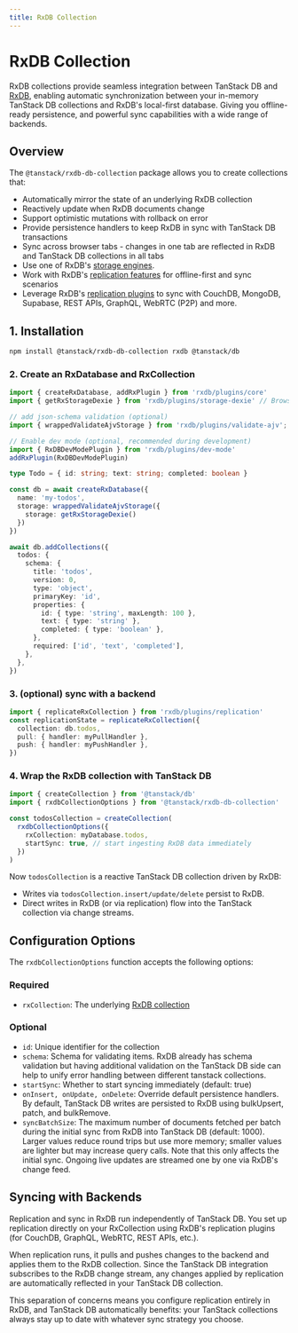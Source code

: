 ```yaml
---
title: RxDB Collection
---
```


# RxDB Collection

RxDB collections provide seamless integration between TanStack DB and [RxDB](https://rxdb.info), enabling automatic synchronization between your in-memory TanStack DB collections and RxDB's local-first database. Giving you offline-ready persistence, and powerful sync capabilities with a wide range of backends.


## Overview

The `@tanstack/rxdb-db-collection` package allows you to create collections that:
- Automatically mirror the state of an underlying RxDB collection
- Reactively update when RxDB documents change
- Support optimistic mutations with rollback on error
- Provide persistence handlers to keep RxDB in sync with TanStack DB transactions
- Sync across browser tabs - changes in one tab are reflected in RxDB and TanStack DB collections in all tabs
- Use one of RxDB's [storage engines](https://rxdb.info/rx-storage.html).
- Work with RxDB's [replication features](https://rxdb.info/replication.html) for offline-first and sync scenarios
- Leverage RxDB's [replication plugins](https://rxdb.info/replication.html) to sync with CouchDB, MongoDB, Supabase, REST APIs, GraphQL, WebRTC (P2P) and more.


## 1. Installation

```bash
npm install @tanstack/rxdb-db-collection rxdb @tanstack/db
```


### 2. Create an RxDatabase and RxCollection

```ts
import { createRxDatabase, addRxPlugin } from 'rxdb/plugins/core'
import { getRxStorageDexie } from 'rxdb/plugins/storage-dexie' // Browser (IndexedDB via Dexie.js)

// add json-schema validation (optional)
import { wrappedValidateAjvStorage } from 'rxdb/plugins/validate-ajv';

// Enable dev mode (optional, recommended during development)
import { RxDBDevModePlugin } from 'rxdb/plugins/dev-mode'
addRxPlugin(RxDBDevModePlugin)

type Todo = { id: string; text: string; completed: boolean }

const db = await createRxDatabase({
  name: 'my-todos',
  storage: wrappedValidateAjvStorage({
    storage: getRxStorageDexie()
  })
})

await db.addCollections({
  todos: {
    schema: {
      title: 'todos',
      version: 0,
      type: 'object',
      primaryKey: 'id',
      properties: {
        id: { type: 'string', maxLength: 100 },
        text: { type: 'string' },
        completed: { type: 'boolean' },
      },
      required: ['id', 'text', 'completed'],
    },
  },
})
```


### 3. (optional) sync with a backend
```ts
import { replicateRxCollection } from 'rxdb/plugins/replication'
const replicationState = replicateRxCollection({
  collection: db.todos,
  pull: { handler: myPullHandler },
  push: { handler: myPushHandler },
})
```

### 4. Wrap the RxDB collection with TanStack DB

```ts
import { createCollection } from '@tanstack/db'
import { rxdbCollectionOptions } from '@tanstack/rxdb-db-collection'

const todosCollection = createCollection(
  rxdbCollectionOptions({
    rxCollection: myDatabase.todos,
    startSync: true, // start ingesting RxDB data immediately
  })
)
```


Now `todosCollection` is a reactive TanStack DB collection driven by RxDB:

- Writes via `todosCollection.insert/update/delete` persist to RxDB.
- Direct writes in RxDB (or via replication) flow into the TanStack collection via change streams.



## Configuration Options

The `rxdbCollectionOptions` function accepts the following options:

### Required

- `rxCollection`: The underlying [RxDB collection](https://rxdb.info/rx-collection.html)

### Optional

- `id`: Unique identifier for the collection
- `schema`: Schema for validating items. RxDB already has schema validation but having additional validation on the TanStack DB side can help to unify error handling between different tanstack collections.
- `startSync`: Whether to start syncing immediately (default: true)
- `onInsert, onUpdate, onDelete`: Override default persistence handlers. By default, TanStack DB writes are persisted to RxDB using bulkUpsert, patch, and bulkRemove.
- `syncBatchSize`: The maximum number of documents fetched per batch during the initial sync from RxDB into TanStack DB (default: 1000). Larger values reduce round trips but use more memory; smaller values are lighter but may increase query calls. Note that this only affects the initial sync. Ongoing live updates are streamed one by one via RxDB's change feed.



## Syncing with Backends

Replication and sync in RxDB run independently of TanStack DB. You set up replication directly on your RxCollection using RxDB's replication plugins (for CouchDB, GraphQL, WebRTC, REST APIs, etc.).

When replication runs, it pulls and pushes changes to the backend and applies them to the RxDB collection. Since the TanStack DB integration subscribes to the RxDB change stream, any changes applied by replication are automatically reflected in your TanStack DB collection.

This separation of concerns means you configure replication entirely in RxDB, and TanStack DB automatically benefits: your TanStack collections always stay up to date with whatever sync strategy you choose.
